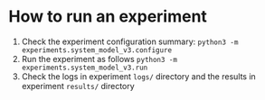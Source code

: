 # How to run an experiment

1. Check the experiment configuration summary: `python3 -m experiments.system_model_v3.configure`
2. Run the experiment as follows `python3 -m experiments.system_model_v3.run`
3. Check the logs in experiment `logs/` directory and the results in experiment `results/` directory
